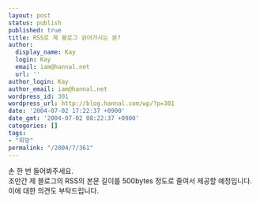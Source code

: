 ```yaml
---
layout: post
status: publish
published: true
title: RSS로 제 블로그 긁어가시는 분?
author:
  display_name: Kay
  login: Kay
  email: iam@hannal.net
  url: ''
author_login: Kay
author_email: iam@hannal.net
wordpress_id: 301
wordpress_url: http://blog.hannal.com/wp/?p=301
date: '2004-07-02 17:22:37 +0900'
date_gmt: '2004-07-02 08:22:37 +0900'
categories: []
tags:
- "희망"
permalink: "/2004/7/361"
---
```

<p>손 한 번 들어봐주세요.<br />
조만간 제 블로그의 RSS의 본문 길이를 500bytes 정도로 줄여서 제공할 예정입니다. 이에 대한 의견도 부탁드립니다.</p>
